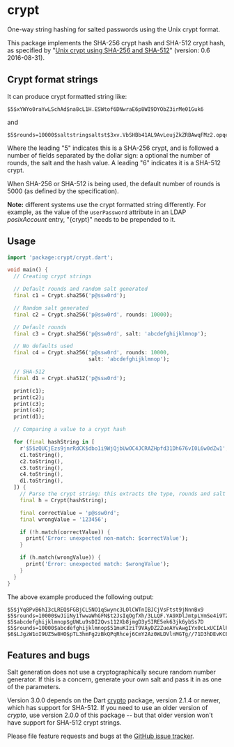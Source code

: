 # crypt

One-way string hashing for salted passwords using the Unix crypt format.

This package implements the SHA-256 crypt hash and SHA-512 crypt hash,
as specified by "[Unix crypt using SHA-256 and SHA-512][crypt-sha2]"
(version: 0.6 2016-08-31).

## Crypt format strings

It can produce crypt formatted string like:

    $5$xYWYo0raYwLSchAd$na8cL1H.ESWtof6DNwraE6p8WI9DYObZ3irMe01Guk6

and

    $5$rounds=10000$saltstringsaltst$3xv.VbSHBb41AL9AvLeujZkZRBAwqFMz2.opqey6IcA

Where the leading "$5$" indicates this is a SHA-256 crypt, and is
followed a number of fields separated by the dollar sign: a optional
the number of rounds, the salt and the hash value. A leading "$6$"
indicates it is a SHA-512 crypt.

When SHA-256 or SHA-512 is being used, the default number of rounds is
5000 (as defined by the specification).

**Note:** different systems use the crypt formatted string
differently.  For example, as the value of the `userPassword`
attribute in an LDAP _posixAccount_ entry, "{crypt}" needs to be
prepended to it.

## Usage

```dart
import 'package:crypt/crypt.dart';

void main() {
  // Creating crypt strings

  // Default rounds and random salt generated
  final c1 = Crypt.sha256('p@ssw0rd');

  // Random salt generated
  final c2 = Crypt.sha256('p@ssw0rd', rounds: 10000);

  // Default rounds
  final c3 = Crypt.sha256('p@ssw0rd', salt: 'abcdefghijklmnop');

  // No defaults used
  final c4 = Crypt.sha256('p@ssw0rd', rounds: 10000,
                          salt: 'abcdefghijklmnop');

  // SHA-512
  final d1 = Crypt.sha512('p@ssw0rd');

  print(c1);
  print(c2);
  print(c3);
  print(c4);
  print(d1);

  // Comparing a value to a crypt hash

  for (final hashString in [
    r'$5$zQUCjEzs9jnrRdCK$dbo1i9WjQjbUwOC4JCRAZHpfd31Dh676vI0L6w0dZw1',
    c1.toString(),
    c2.toString(),
    c3.toString(),
    c4.toString(),
    d1.toString(),
  ]) {
    // Parse the crypt string: this extracts the type, rounds and salt
    final h = Crypt(hashString);

    final correctValue = 'p@ssw0rd';
    final wrongValue = '123456';

    if (!h.match(correctValue)) {
      print('Error: unexpected non-match: $correctValue');
    }

    if (h.match(wrongValue)) {
      print('Error: unexpected match: $wrongValue');
    }
  }
}
```

The above example produced the following output:

```
$5$jYq8PvB6hI3cLREQ$FGBjCL5NO1qSwync3LOlCWTnIBJCjVsFtst9jNnnBx9
$5$rounds=10000$wJiiNy1TwwaWhGFN$t2JsIqOgfXh/3LLQF.YA9XDlJmtpLYmSe4i9TZl7cM.
$5$abcdefghijklmnop$gUWLu9sDI2Qvs112Xb8jmgD3ySIRE5ek63jk6ybSs7D
$5$rounds=10000$abcdefghijklmnop$51muKIziT9VAyDZ2ZueAYvAwgIYx0cLxUCIAlPoWaHD
$6$LJgzW1oI9UZ5w8HO$pTL3hmFg2zBkQPqRhcej6CmY2Az0WLDVlnMGTg//71D3hDEvKCB7XqwtinHEM1rlD/YAlEjhy2Lb3LJQsNvXx.
```

## Features and bugs

Salt generation does not use a cryptographically secure random number
generator. If this is a concern, generate your own salt and pass it in
as one of the parameters.

Version 3.0.0 depends on the Dart [crypto][crypto] package, version
2.1.4 or newer, which has support for SHA-512.  If you need to use an
older version of _crypto_, use version 2.0.0 of this package -- but
that older version won't have support for SHA-512 crypt strings.

Please file feature requests and bugs at the [GitHub issue tracker][tracker].

[crypt-sha2]: http://www.akkadia.org/drepper/SHA-crypt.txt
[crypto]: https://pub.dartlang.org/packages/crypto
[tracker]: https://github.com/hoylen/dart-crypt/issues
